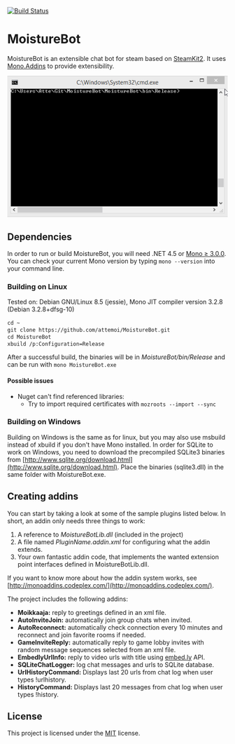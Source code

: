 [![Build Status](https://travis-ci.org/attemoi/MoistureBot.svg?branch=master)](https://travis-ci.org/attemoi/MoistureBot)

# MoistureBot 

MoistureBot is an extensible chat bot for steam based on [SteamKit2](https://github.com/SteamRE/SteamKit). 
It uses [Mono.Addins](http://monoaddins.codeplex.com/) to provide extensibility.

![Example usage](/assets/example_usage.gif?raw=true "Example usage")

## Dependencies

In order to run or build MoistureBot, you will need .NET 4.5 or [Mono ≥ 3.0.0](http://mono-project.com). You can check your current Mono version by typing `mono --version` into your command line.

### Building on Linux

Tested on: Debian GNU/Linux 8.5 (jessie), Mono JIT compiler version 3.2.8 (Debian 3.2.8+dfsg-10)

```
cd ~
git clone https://github.com/attemoi/MoistureBot.git
cd MoistureBot
xbuild /p:Configuration=Release
```

After a successful build, the binaries will be in _MoistureBot/bin/Release_ and can be run with `mono MoistureBot.exe`

#### Possible issues
  - Nuget can't find referenced libraries:
    * Try to import required certificates with `mozroots --import --sync`

### Building on Windows

Building on Windows is the same as for linux, but you may also use msbuild instead of xbuild if you don't have Mono installed. In order for SQLite to work on Windows, you need to download the precompiled SQLite3 binaries from [http://www.sqlite.org/download.html](http://www.sqlite.org/download.html). Place the binaries (sqlite3.dll) in the same folder with MoistureBot.exe.

## Creating addins

You can start by taking a look at some of the sample plugins listed below. In short, an addin only needs three things to work:   
  1. A reference to _MoistureBotLib.dll_ (included in the project)
  2. A file named _PluginName.addin.xml_ for configuring what the addin extends.
  3. Your own fantastic addin code, that implements the wanted extension point interfaces defined in MoistureBotLib.dll.

If you want to know more about how the addin system works, see [http://monoaddins.codeplex.com/](http://monoaddins.codeplex.com/).

The project includes the following addins: 

  - **Moikkaaja:** reply to greetings defined in an xml file.
  - **AutoInviteJoin:** automatically join group chats when invited.
  - **AutoReconnect:** automatically check connection every 10 minutes and reconnect and join favorite rooms if needed.
  - **GameInviteReply:** automatically reply to game lobby invites with random message sequences selected from an xml file.
  - **EmbedlyUrlInfo:** reply to video urls with title using [embed.ly](http://embed.ly/) API.
  - **SQLiteChatLogger:** log chat messages and urls to SQLite database.
  - **UrlHistoryCommand:** Displays last 20 urls from chat log when user types !urlhistory.
  - **HistoryCommand:** Displays last 20 messages from chat log when user types !history.

## License

This project is licensed under the [MIT](http://opensource.org/licenses/MIT) license.
